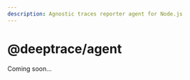 ```yaml
---
description: Agnostic traces reporter agent for Node.js
---
```


# @deeptrace/agent

Coming soon...

